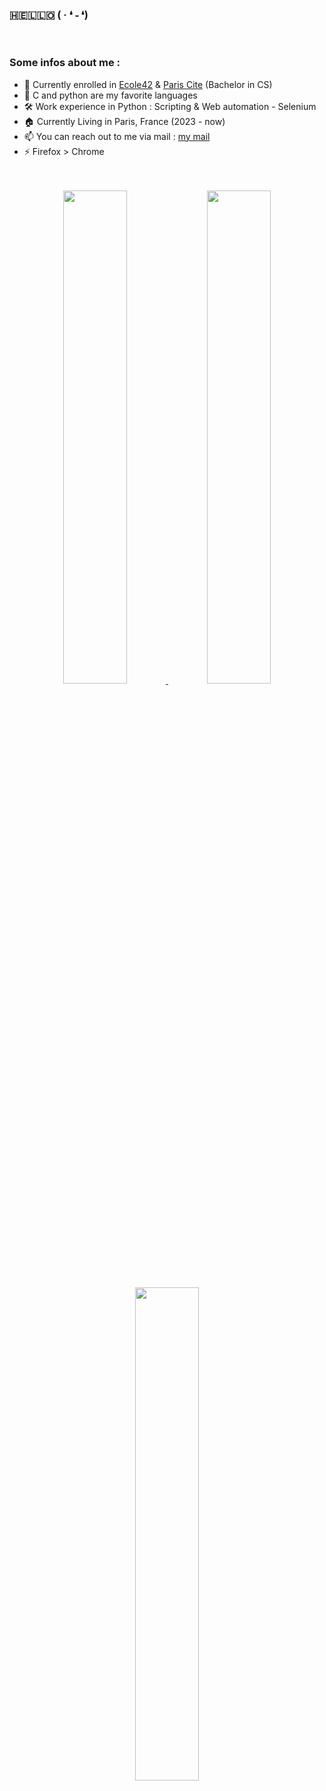 ### 🇭🇪🇱🇱🇴   ( · ❛ ֊ ❛)

<br/>

### Some infos about me : 
- 🏫  Currently enrolled in [Ecole42](https://42.fr) & [Paris Cite](https://u-paris.fr/en/) (Bachelor in CS)
- 💌  C and python are my favorite languages
- 🛠️  Work experience in Python : Scripting & Web automation - Selenium
- 🏠  Currently Living in Paris, France (2023 - now)
- 📫  You can reach out to me via mail : [my mail](mailto:iyan005@outlook.com?subject=Test)
- ⚡  Firefox > Chrome

<br/> 
<br/>

<div align="center">
  <a href="https://github.com/Nimon77/badge42" target="_blank" rel="author">
    <img width="45%" src="https://badge.nimon.fr/api/v2/cm233wmzl1491901pf54zatej7/stats?cursusId=9&coalitionId=108" />
  </a>
  <a href="https://github.com/Nimon77/badge42" target="_blank" rel="author">
    <img width="45%" src="https://badge.nimon.fr/api/v2/cm233wmzl1491901pf54zatej7/stats?cursusId=21&coalitionId=48" />
  </a>
</div>

<div align="center">
  <a href="https://github.com/anuraghazra/github-readme-stats" target="_blank" rel="author">
    <img width="45%" src="https://github-readme-stats.vercel.app/api?username=FxmousKid" />
  </a>
</div>

